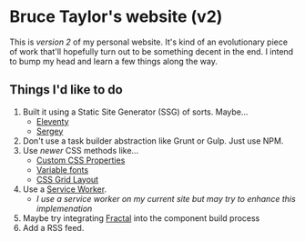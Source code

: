 # Bruce Taylor's website (v2)

This is *version 2* of my personal website. It's kind of an evolutionary piece of work that'll hopefully turn out to be something decent in the end. I intend to bump my head and learn a few things along the way.

## Things I'd like to do

1. Built it using a Static Site Generator (SSG) of sorts. Maybe...
   * [Eleventy](https://www.11ty.io/)
   * [Sergey](https://sergey.cool/)
2. Don't use a task builder abstraction like Grunt or Gulp. Just use NPM.
3. Use *newer* CSS methods like...
   * [Custom CSS Properties](https://developer.mozilla.org/en-US/docs/Web/CSS/--*)
   * [Variable fonts](https://developer.mozilla.org/en-US/docs/Web/CSS/CSS_Fonts/Variable_Fonts_Guide)
   * [CSS Grid Layout](https://developer.mozilla.org/en-US/docs/Web/CSS/CSS_Grid_Layout)
4. Use a [Service Worker](https://developer.mozilla.org/en-US/docs/Web/API/Service_Worker_API).
   - *I use a service worker on my current site but may try to enhance this implemenation*
5. Maybe try integrating [Fractal](https://fractal.build/) into the component build process
6. Add a RSS feed.